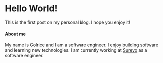# Hello World!

This is the first post on my personal blog.
I hope you enjoy it!

#### About me

My name is Golrice and I am a software engineer.
I enjoy building software and learning new technologies.
I am currently working at [Surevo](https://www.surevo.com/) as a software engineer.